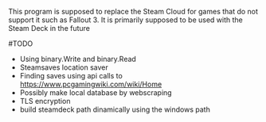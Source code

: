 This program is supposed to replace the Steam Cloud for games that do not support it such as Fallout 3. It is primarily supposed to be used with the Steam Deck in the future 

#TODO
 - Using binary.Write and binary.Read
 - Steamsaves location saver
 - Finding saves using api calls to https://www.pcgamingwiki.com/wiki/Home
 - Possibly make local database by webscraping
 - TLS encryption
 - build steamdeck path dinamically using the windows path
